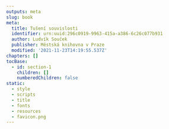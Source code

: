 ```yaml
---
outputs: meta
slug: book
meta:
  title: Tušení souvislosti
  identifier: urn:uuid:296c0919-9963-415a-a386-6c26c077b931
  author: Ludvík Souček
  publisher: Městská knihovna v Praze
  modified: '2021-11-23T14:19:55.537Z'
chapters: []
tocBase:
  - id: section-1
    children: []
    numberedChildren: false
static:
  - style
  - scripts
  - title
  - fonts
  - resources
  - favicon.png
---
```


